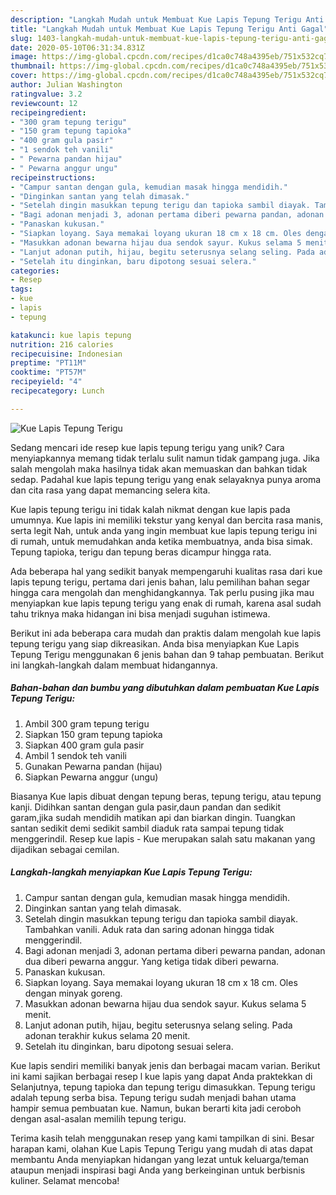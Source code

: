 ```yaml
---
description: "Langkah Mudah untuk Membuat Kue Lapis Tepung Terigu Anti Gagal"
title: "Langkah Mudah untuk Membuat Kue Lapis Tepung Terigu Anti Gagal"
slug: 1403-langkah-mudah-untuk-membuat-kue-lapis-tepung-terigu-anti-gagal
date: 2020-05-10T06:31:34.831Z
image: https://img-global.cpcdn.com/recipes/d1ca0c748a4395eb/751x532cq70/kue-lapis-tepung-terigu-foto-resep-utama.jpg
thumbnail: https://img-global.cpcdn.com/recipes/d1ca0c748a4395eb/751x532cq70/kue-lapis-tepung-terigu-foto-resep-utama.jpg
cover: https://img-global.cpcdn.com/recipes/d1ca0c748a4395eb/751x532cq70/kue-lapis-tepung-terigu-foto-resep-utama.jpg
author: Julian Washington
ratingvalue: 3.2
reviewcount: 12
recipeingredient:
- "300 gram tepung terigu"
- "150 gram tepung tapioka"
- "400 gram gula pasir"
- "1 sendok teh vanili"
- " Pewarna pandan hijau"
- " Pewarna anggur ungu"
recipeinstructions:
- "Campur santan dengan gula, kemudian masak hingga mendidih."
- "Dinginkan santan yang telah dimasak."
- "Setelah dingin masukkan tepung terigu dan tapioka sambil diayak. Tambahkan vanili. Aduk rata dan saring adonan hingga tidak menggerindil."
- "Bagi adonan menjadi 3, adonan pertama diberi pewarna pandan, adonan dua diberi pewarna anggur. Yang ketiga tidak diberi pewarna."
- "Panaskan kukusan."
- "Siapkan loyang. Saya memakai loyang ukuran 18 cm x 18 cm. Oles dengan minyak goreng."
- "Masukkan adonan bewarna hijau dua sendok sayur. Kukus selama 5 menit."
- "Lanjut adonan putih, hijau, begitu seterusnya selang seling. Pada adonan terakhir kukus selama 20 menit."
- "Setelah itu dinginkan, baru dipotong sesuai selera."
categories:
- Resep
tags:
- kue
- lapis
- tepung

katakunci: kue lapis tepung 
nutrition: 216 calories
recipecuisine: Indonesian
preptime: "PT11M"
cooktime: "PT57M"
recipeyield: "4"
recipecategory: Lunch

---
```



![Kue Lapis Tepung Terigu](https://img-global.cpcdn.com/recipes/d1ca0c748a4395eb/751x532cq70/kue-lapis-tepung-terigu-foto-resep-utama.jpg)

Sedang mencari ide resep kue lapis tepung terigu yang unik? Cara menyiapkannya memang tidak terlalu sulit namun tidak gampang juga. Jika salah mengolah maka hasilnya tidak akan memuaskan dan bahkan tidak sedap. Padahal kue lapis tepung terigu yang enak selayaknya punya aroma dan cita rasa yang dapat memancing selera kita.

Kue lapis tepung terigu ini tidak kalah nikmat dengan kue lapis pada umumnya. Kue lapis ini memiliki tekstur yang kenyal dan bercita rasa manis, serta legit Nah, untuk anda yang ingin membuat kue lapis tepung terigu ini di rumah, untuk memudahkan anda ketika membuatnya, anda bisa simak. Tepung tapioka, terigu dan tepung beras dicampur hingga rata.

Ada beberapa hal yang sedikit banyak mempengaruhi kualitas rasa dari kue lapis tepung terigu, pertama dari jenis bahan, lalu pemilihan bahan segar hingga cara mengolah dan menghidangkannya. Tak perlu pusing jika mau menyiapkan kue lapis tepung terigu yang enak di rumah, karena asal sudah tahu triknya maka hidangan ini bisa menjadi suguhan istimewa.


Berikut ini ada beberapa cara mudah dan praktis dalam mengolah kue lapis tepung terigu yang siap dikreasikan. Anda bisa menyiapkan Kue Lapis Tepung Terigu menggunakan 6 jenis bahan dan 9 tahap pembuatan. Berikut ini langkah-langkah dalam membuat hidangannya.

<!--inarticleads1-->

##### Bahan-bahan dan bumbu yang dibutuhkan dalam pembuatan Kue Lapis Tepung Terigu:

1. Ambil 300 gram tepung terigu
1. Siapkan 150 gram tepung tapioka
1. Siapkan 400 gram gula pasir
1. Ambil 1 sendok teh vanili
1. Gunakan  Pewarna pandan (hijau)
1. Siapkan  Pewarna anggur (ungu)


Biasanya Kue lapis dibuat dengan tepung beras, tepung terigu, atau tepung kanji. Didihkan santan dengan gula pasir,daun pandan dan sedikit garam,jika sudah mendidih matikan api dan biarkan dingin. Tuangkan santan sedikit demi sedikit sambil diaduk rata sampai tepung tidak menggerindil. Resep kue lapis - Kue merupakan salah satu makanan yang dijadikan sebagai cemilan. 

<!--inarticleads2-->

##### Langkah-langkah menyiapkan Kue Lapis Tepung Terigu:

1. Campur santan dengan gula, kemudian masak hingga mendidih.
1. Dinginkan santan yang telah dimasak.
1. Setelah dingin masukkan tepung terigu dan tapioka sambil diayak. Tambahkan vanili. Aduk rata dan saring adonan hingga tidak menggerindil.
1. Bagi adonan menjadi 3, adonan pertama diberi pewarna pandan, adonan dua diberi pewarna anggur. Yang ketiga tidak diberi pewarna.
1. Panaskan kukusan.
1. Siapkan loyang. Saya memakai loyang ukuran 18 cm x 18 cm. Oles dengan minyak goreng.
1. Masukkan adonan bewarna hijau dua sendok sayur. Kukus selama 5 menit.
1. Lanjut adonan putih, hijau, begitu seterusnya selang seling. Pada adonan terakhir kukus selama 20 menit.
1. Setelah itu dinginkan, baru dipotong sesuai selera.


Kue lapis sendiri memiliki banyak jenis dan berbagai macam varian. Berikut ini kami sajikan berbagai resep l kue lapis yang dapat Anda praktekkan di Selanjutnya, tepung tapioka dan tepung terigu dimasukkan. Tepung terigu adalah tepung serba bisa. Tepung terigu sudah menjadi bahan utama hampir semua pembuatan kue. Namun, bukan berarti kita jadi ceroboh dengan asal-asalan memilih tepung terigu. 

Terima kasih telah menggunakan resep yang kami tampilkan di sini. Besar harapan kami, olahan Kue Lapis Tepung Terigu yang mudah di atas dapat membantu Anda menyiapkan hidangan yang lezat untuk keluarga/teman ataupun menjadi inspirasi bagi Anda yang berkeinginan untuk berbisnis kuliner. Selamat mencoba!
